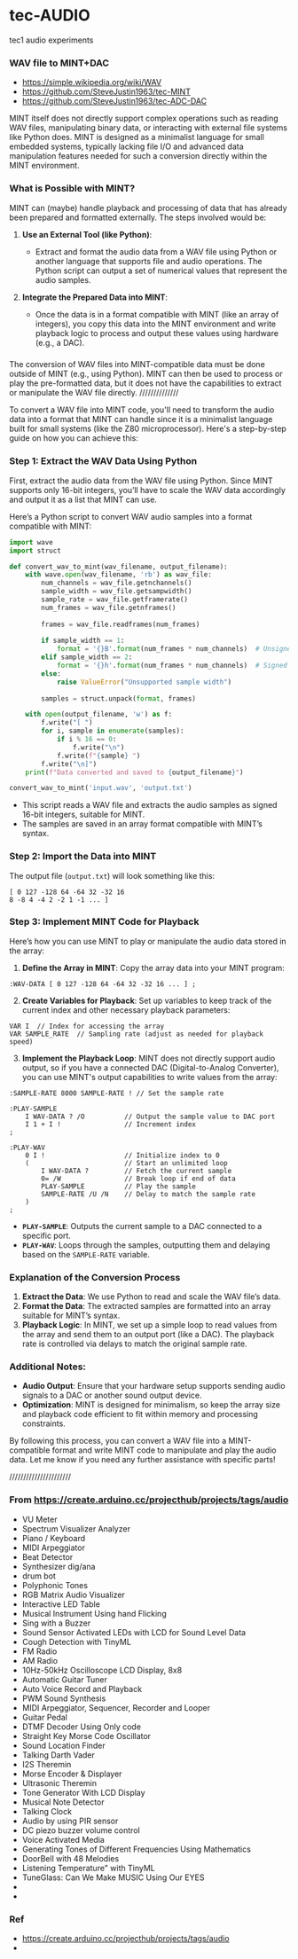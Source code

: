 # tec-AUDIO
tec1 audio experiments


### WAV file to MINT+DAC
- https://simple.wikipedia.org/wiki/WAV
- https://github.com/SteveJustin1963/tec-MINT
- https://github.com/SteveJustin1963/tec-ADC-DAC


MINT itself does not directly support complex operations such as reading WAV files, manipulating binary data, or interacting with external file systems like Python does. MINT is designed as a minimalist language for small embedded systems, typically lacking file I/O and advanced data manipulation features needed for such a conversion directly within the MINT environment.

### What is Possible with MINT?

MINT can (maybe) handle playback and processing of data that has already been prepared and formatted externally. 
The steps involved would be:

1. **Use an External Tool (like Python)**:
   - Extract and format the audio data from a WAV file using Python or another language that supports file and audio operations. The Python script can output a set of numerical values that represent the audio samples.

2. **Integrate the Prepared Data into MINT**:
   - Once the data is in a format compatible with MINT (like an array of integers), you copy this data into the MINT environment and write playback logic to process and output these values using hardware (e.g., a DAC).

### 
The conversion of WAV files into MINT-compatible data must be done outside of MINT (e.g., using Python). MINT can then be used to process or play the pre-formatted data, but it does not have the capabilities to extract or manipulate the WAV file directly.
//////////////

To convert a WAV file into MINT code, you'll need to transform the audio data into a format that MINT can handle since it is a minimalist language built for small systems (like the Z80 microprocessor). Here's a step-by-step guide on how you can achieve this:

### Step 1: Extract the WAV Data Using Python
First, extract the audio data from the WAV file using Python. Since MINT supports only 16-bit integers, you’ll have to scale the WAV data accordingly and output it as a list that MINT can use.

Here’s a Python script to convert WAV audio samples into a format compatible with MINT:

```python
import wave
import struct

def convert_wav_to_mint(wav_filename, output_filename):
    with wave.open(wav_filename, 'rb') as wav_file:
        num_channels = wav_file.getnchannels()
        sample_width = wav_file.getsampwidth()
        sample_rate = wav_file.getframerate()
        num_frames = wav_file.getnframes()
        
        frames = wav_file.readframes(num_frames)
        
        if sample_width == 1:
            format = '{}B'.format(num_frames * num_channels)  # Unsigned 8-bit
        elif sample_width == 2:
            format = '{}h'.format(num_frames * num_channels)  # Signed 16-bit
        else:
            raise ValueError("Unsupported sample width")
        
        samples = struct.unpack(format, frames)

    with open(output_filename, 'w') as f:
        f.write("[ ")
        for i, sample in enumerate(samples):
            if i % 16 == 0:
                f.write("\n")
            f.write(f"{sample} ")
        f.write("\n]")
    print(f"Data converted and saved to {output_filename}")

convert_wav_to_mint('input.wav', 'output.txt')
```

- This script reads a WAV file and extracts the audio samples as signed 16-bit integers, suitable for MINT.
- The samples are saved in an array format compatible with MINT’s syntax.

### Step 2: Import the Data into MINT
The output file (`output.txt`) will look something like this:

```mint
[ 0 127 -128 64 -64 32 -32 16
8 -8 4 -4 2 -2 1 -1 ... ]
```

### Step 3: Implement MINT Code for Playback

Here’s how you can use MINT to play or manipulate the audio data stored in the array:

1. **Define the Array in MINT**: Copy the array data into your MINT program:

```mint
:WAV-DATA [ 0 127 -128 64 -64 32 -32 16 ... ] ;
```

2. **Create Variables for Playback**: Set up variables to keep track of the current index and other necessary playback parameters:

```mint
VAR I  // Index for accessing the array
VAR SAMPLE_RATE  // Sampling rate (adjust as needed for playback speed)
```

3. **Implement the Playback Loop**: MINT does not directly support audio output, so if you have a connected DAC (Digital-to-Analog Converter), you can use MINT's output capabilities to write values from the array:

```mint
:SAMPLE-RATE 8000 SAMPLE-RATE ! // Set the sample rate

:PLAY-SAMPLE
    I WAV-DATA ? /O          // Output the sample value to DAC port
    I 1 + I !                // Increment index
;

:PLAY-WAV
    0 I !                    // Initialize index to 0
    (                        // Start an unlimited loop
        I WAV-DATA ?         // Fetch the current sample
        0= /W                // Break loop if end of data
        PLAY-SAMPLE          // Play the sample
        SAMPLE-RATE /U /N    // Delay to match the sample rate
    )
;
```

- **`PLAY-SAMPLE`**: Outputs the current sample to a DAC connected to a specific port.
- **`PLAY-WAV`**: Loops through the samples, outputting them and delaying based on the `SAMPLE-RATE` variable.

### Explanation of the Conversion Process

1. **Extract the Data**: We use Python to read and scale the WAV file’s data.
2. **Format the Data**: The extracted samples are formatted into an array suitable for MINT’s syntax.
3. **Playback Logic**: In MINT, we set up a simple loop to read values from the array and send them to an output port (like a DAC). The playback rate is controlled via delays to match the original sample rate.

### Additional Notes:

- **Audio Output**: Ensure that your hardware setup supports sending audio signals to a DAC or another sound output device.
- **Optimization**: MINT is designed for minimalism, so keep the array size and playback code efficient to fit within memory and processing constraints.

By following this process, you can convert a WAV file into a MINT-compatible format and write MINT code to manipulate and play the audio data. Let me know if you need any further assistance with specific parts!


  
//////////////////////



### From https://create.arduino.cc/projecthub/projects/tags/audio
- VU Meter
- Spectrum Visualizer Analyzer
- Piano / Keyboard
- MIDI Arpeggiator
- Beat Detector
- Synthesizer dig/ana
- drum bot
- Polyphonic Tones
- RGB Matrix Audio Visualizer
- Interactive LED Table
- Musical Instrument Using hand Flicking
- Sing with a Buzzer
- Sound Sensor Activated LEDs with LCD for Sound Level Data
- Cough Detection with TinyML 
- FM Radio 
- AM Radio
- 10Hz-50kHz Oscilloscope LCD Display, 8x8
- Automatic Guitar Tuner
- Auto Voice Record and Playback
- PWM Sound Synthesis
- MIDI Arpeggiator, Sequencer, Recorder and Looper
- Guitar Pedal
- DTMF Decoder Using Only code
- Straight Key Morse Code Oscillator
- Sound Location Finder
- Talking Darth Vader
- I2S Theremin
- Morse Encoder & Displayer
- Ultrasonic Theremin
- Tone Generator With LCD Display
- Musical Note Detector
- Talking Clock
- Audio by using PIR sensor
- DC piezo buzzer volume control
- Voice Activated Media
- Generating Tones of Different Frequencies Using Mathematics
- DoorBell with 48 Melodies
- Listening Temperature" with TinyML
- TuneGlass: Can We Make MUSIC Using Our EYES
- 
- 



### Ref
- https://create.arduino.cc/projecthub/projects/tags/audio
- 
